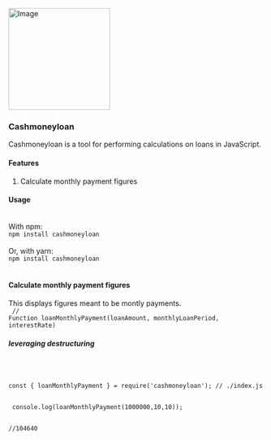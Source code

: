 <a href="https://www.npmjs.com/package/cashmoneyloan"><img src="https://i.pinimg.com/564x/cc/8a/ab/cc8aabb120ae1cc3febe59167e06b7ed.jpg" height="200px" alt="Image"/></a>
### Cashmoneyloan
Cashmoneyloan is a tool for performing calculations on loans in JavaScript.

#### Features
1. Calculate monthly payment figures

#### Usage
<br>
With npm:
<code>
npm install cashmoneyloan
</code>
<br>
Or, with yarn:
<code>
npm install cashmoneyloan
</code>
<br>

#### Calculate monthly payment figures
This displays figures meant to be montly payments. 
<br>
<code>
 // Function 
loanMonthlyPayment(loanAmount, monthlyLoanPeriod, interestRate)
</code>	


##### leveraging destructuring 
 <br>
 <p>
<code>
const { loanMonthlyPayment } = require('cashmoneyloan'); // ./index.js
</code>
</p>
<code>
 console.log(loanMonthlyPayment(1000000,10,10));
 
 //104640
</code>

